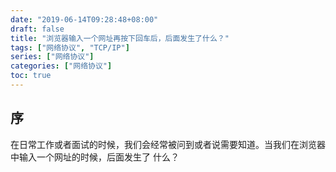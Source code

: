 ```yaml
---
date: "2019-06-14T09:28:48+08:00"
draft: false
title: "浏览器输入一个网址再按下回车后，后面发生了什么？"
tags: ["网络协议", "TCP/IP"]
series: ["网络协议"]
categories: ["网络协议"]
toc: true
---
```


## 序
在日常工作或者面试的时候，我们会经常被问到或者说需要知道。当我们在浏览器中输入一个网址的时候，后面发生了
什么？

##

